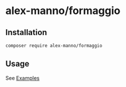 # alex-manno/formaggio

## Installation
``` bash
composer require alex-manno/formaggio
```

## Usage

See [Examples](https://github.com/alex-manno/formaggio/tree/master/Examples)
